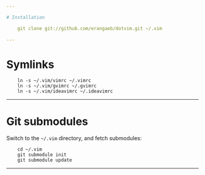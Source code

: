 ```yaml
---

# Installation  

    git clone git://github.com/erangaeb/dotvim.git ~/.vim  
    
---
```


# Symlinks

```
	ln -s ~/.vim/vimrc ~/.vimrc  
	ln -s ~/.vim/gvimrc ~/.gvimrc
	ln -s ~/.vim/ideavimrc ~/.ideavimrc
```

---

# Git submodules

Switch to the `~/.vim` directory, and fetch submodules:

```
	cd ~/.vim  
	git submodule init  
	git submodule update
```

---
